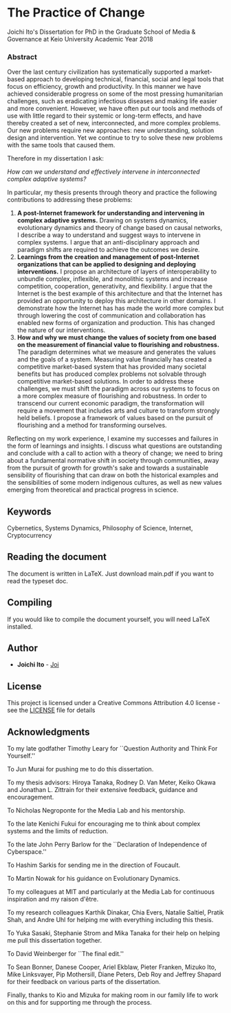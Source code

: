 # The Practice of Change

Joichi Ito's Dissertation for PhD in the Graduate School of Media & Governance at Keio University
Academic Year 2018

### Abstract

Over the last century civilization has systematically supported a market-based approach to developing technical, financial, social and legal tools that focus on efficiency, growth and productivity. In this manner we have achieved considerable progress on some of the most pressing humanitarian challenges, such as eradicating infectious diseases and making life easier and more convenient. However, we have often put our tools and methods of use with little regard to their systemic or long-term effects, and have thereby created a set of new, interconnected, and more complex problems. Our new problems require new approaches: new understanding, solution design and intervention. Yet we continue to try to solve these new problems with the same tools that caused them.

Therefore in my dissertation I ask:

*How can we understand and effectively intervene in*
*interconnected complex adaptive systems?*

In particular, my thesis presents through theory and practice the following contributions to addressing these problems:

1. **A post-Internet framework for understanding and intervening in complex adaptive systems.** Drawing on systems dynamics, evolutionary dynamics and theory of change based on causal networks, I describe a way to understand and suggest ways to intervene in complex systems. I argue that an anti-disciplinary approach and paradigm shifts are required to achieve the outcomes we desire.
2. **Learnings from the creation and management of post-Internet organizations that can be applied to designing and deploying interventions.** I propose an architecture of layers of interoperability to unbundle complex, inflexible, and monolithic systems and increase competition, cooperation, generativity, and flexibility. I argue that the Internet is the best example of this architecture and that the Internet has provided an opportunity to deploy this architecture in other domains. I demonstrate how the Internet has has made the world more complex but through lowering the cost of communication and collaboration has enabled new forms of organization and production. This has changed the nature of our interventions.
3. **How and why we must change the values of society from one based on the measurement of financial value to flourishing and robustness.** The paradigm determines what we measure and generates the values and the goals of a system. Measuring value financially has created a competitive market-based system that has provided many societal benefits but has produced complex problems not solvable through competitive market-based solutions. In order to address these challenges, we must shift the paradigm across our systems to focus on a more complex measure of flourishing and robustness. In order to transcend our current economic paradigm, the transformation will require a movement that includes arts and culture to transform strongly held beliefs. I propose a framework of values based on the pursuit of flourishing and a method for transforming ourselves.

Reflecting on my work experience, I examine my successes and failures in the form of learnings and insights. I discuss what questions are outstanding and conclude with a call to action with a theory of change; we need to bring about a fundamental normative shift in society through communities, away from the pursuit of growth for growth's sake and towards a sustainable sensibility of flourishing that can draw on both the historical examples and the sensibilities of some modern indigenous cultures, as well as new values emerging from theoretical and practical progress in science.

## Keywords

Cybernetics, Systems Dynamics, Philosophy of Science, Internet, Cryptocurrency

## Reading the document

The document is written in LaTeX. Just download main.pdf if you want to read the typeset doc.

## Compiling

If you would like to compile the document yourself, you will need LaTeX installed.

## Author

* **Joichi Ito** - [Joi](https://github.com/Joi)


## License

This project is licensed under a Creative Commons Attribution 4.0 license - see the [LICENSE](LICENSE) file for details

## Acknowledgments

To my late godfather Timothy Leary for ``Question Authority and Think For Yourself.''

To Jun Murai for pushing me to do this dissertation.

To my thesis advisors: Hiroya Tanaka, Rodney D. Van Meter, Keiko Okawa and Jonathan L. Zittrain for their extensive feedback, guidance and encouragement. 

To Nicholas Negroponte for the Media Lab and his mentorship.

To the late Kenichi Fukui for encouraging me to think about complex systems and the limits of reduction.

To the late John Perry Barlow for the ``Declaration of Independence of Cyberspace.''

To Hashim Sarkis for sending me in the direction of Foucault.

To Martin Nowak for his guidance on Evolutionary Dynamics.

To my colleagues at MIT and particularly at the Media Lab for continuous inspiration and my raison d'être.

To my research colleagues Karthik Dinakar, Chia Evers, Natalie Saltiel, Pratik Shah, and Andre Uhl for helping me with everything including this thesis.

To Yuka Sasaki, Stephanie Strom and Mika Tanaka for their help on helping me pull this dissertation together.

To David Weinberger for ``The final edit.''

To Sean Bonner, Danese Cooper, Ariel Ekblaw, Pieter Franken, Mizuko Ito, Mike Linksvayer, Pip Mothersill, Diane Peters, Deb Roy and Jeffrey Shapard for their feedback on various parts of the dissertation.

Finally, thanks to Kio and Mizuka for making room in our family life to work on this and for supporting me through the process.
